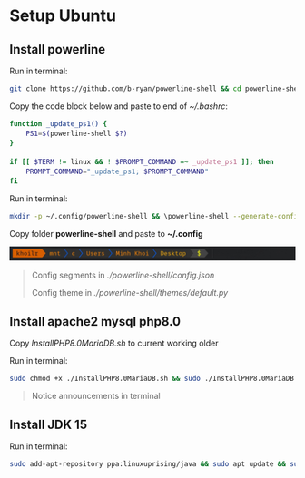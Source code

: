 # Setup Ubuntu

## Install powerline

Run in terminal:

```bash
git clone https://github.com/b-ryan/powerline-shell && cd powerline-shell && sudo python3 setup.py install
```

Copy the code block below and paste to end of *~/.bashrc*:

```bash
function _update_ps1() {
    PS1=$(powerline-shell $?)
}

if [[ $TERM != linux && ! $PROMPT_COMMAND =~ _update_ps1 ]]; then
    PROMPT_COMMAND="_update_ps1; $PROMPT_COMMAND"
fi
```

Run in terminal:

```bash
mkdir -p ~/.config/powerline-shell && \powerline-shell --generate-config > ~/.config/powerline-shell/config.json
```

Copy folder **powerline-shell** and paste to **~/.config**

![This is my terminal](./terminal.jpg)

> Config segments in *./powerline-shell/config.json*
>
> Config theme in *./powerline-shell/themes/default.py*

## Install apache2 mysql php8.0

Copy *InstallPHP8.0MariaDB.sh* to current working older

Run in terminal:

```bash
sudo chmod +x ./InstallPHP8.0MariaDB.sh && sudo ./InstallPHP8.0MariaDB.sh
```

> Notice announcements in terminal

## Install JDK 15

Run in terminal:

```bash
sudo add-apt-repository ppa:linuxuprising/java && sudo apt update && sudo apt install oracle-java15-installer
```
